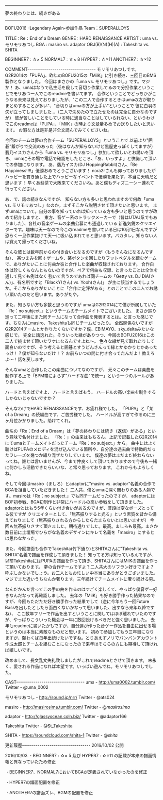 -----------------------------------
夢の終わりには、続きがある

-----------------------------------
BOFU2016 -Legendary Again-参加作品
Team：SUPERALLOYS

TITLE : Re：End of a Dream
GENRE : HARD RENAISSANCE
ARTIST : uma vs. モリモリあつし
BGA : masiro vs. adaptor
OBJ(B)(N)(H)(A) : Takeshita vs. SHITA

BEGINNER7 : ☆× 5
NORMAL7 : ☆× 8
HYPER7 : ☆×11
ANOTHER7 : ☆×12

COMMENT-----------------------------------
モリモリあつしです。
G2R2014の「PUPA」、昨年のBOFU2015の「MilK」に引き続き、三回目のBMS製作となりました。
今回はまさかの「uma vs. モリモリあつし」です。マジか！
あ、umaはなうで私生活を殺して音切り作業してるので分担作業ということでモリあつ一人でこのreadmeを書いてます。
合作ということでどっちかがこうなる未来は見えておりましたが、"この二人で合作するときはumaの方が取りまとめすることが多い"、"音切りはumaの方が上手い"ということで
彼に白羽の矢が立ってしましました…（二人で決めたので立たせたのは完全に自分なのですが）
彼が苦しいことをしている時に適当なことはしていられない、というわけでこのreadmeは「PUPA」、「MilK」の時より文章量多めでお送りしたいと思います。
お暇な方は是非是非全文読んでみてくださいね。

今回のチームは夢の合作チーム「SUPERALLOYS」ということで
以前より"囲碁"繋がりで交流のあった（彼はなんか知らないけど黒歴史っぽくしてますが）翡乃イスカさんから「uma vs. モリモリあつし」参加して欲しいとお誘いを頂き、
umaにその場で電話で確認をしたところ、「あ、いっすよ」と快諾して頂いての参加になります。
あ、翡乃イスカ(DJ HoppingRabbit)さん、「Be Happiness!!!!」優勝おめでとうございます！
nora2rさんも仰っておりましたがハッピーを貫き通した上でハッピーなイベントで優勝を果たす、本当に天晴だと思います！
早くあ翡茶で大阪来てくださいね。あと僕もディズニーシー連れて行ってください。

あ、で、話の続きなんですが、
知らない方も多いと思われますので何故「uma vs. モリモリあつし」なのか。まずそこから説明させて頂きたいと思います。
まずumaについて。自分の事を知っていれば知っている方も多いと思うのですが改めて紹介しますと、
東方、音ゲー系のトラックメーカーで（昔はUTAU系でもありました）、各社の音楽ゲームの楽曲公募にも通過している
新進気鋭のクリエイターです。趣味は天一なので今このreadmeを書いている日は10月1日なんですが
恐らく一旦作業抜けて天一に吸い込まれてると思います。バカタレ。知らない人は覚えて帰ってくださいね。

そんな彼とは数年前からの付き合いとなるのですが（もうそんなになるんですね）、
某つまみを回すゲームや、某ボタンを回したりフットペダルを踏むゲームで、ありがたいことに何曲か彼と合作した楽曲が収録されております。
合作自体は珍しくもなんともないのですが、ペアで何曲も収録、と言ったことは全体を通して見ても例はなく
強いて言うのであれば同チームの「Getty vs. DJ DiA(さん)」、有名所ですと「BlackY(さん) vs. Yooh(さん)」
が主に該当するでしょうか。そこからありがたいことに「合作に定評がある」とのことでこの二人でお誘い頂いたのだと思います。ありがたや。

また、知らない方も多数と思うのですが
umaはG2R2014にて僕が所属していた「Re：no subject.」というチームのチームメイトでございました。
まさか巡り巡って二年後にまた同チームになって合作曲を発表するとは。と言った感じです。ちなみにmasiro、Takeshitaも同じチームだったり。
全然関係ないですがG2R2014チームとか作りたくないですか？僕、EBIMAYO、sky_deltaみたいな感じで。
完全に話逸れた。そういった縁がありつつ、今回のBOFU2016はこの二人で挑ませて頂いたワケになるんですよね～。
色々な縁が見て取れたりして面白いのですが、そう考えると囲碁とすうどんさんって縁とかゆかりとかあったっけ！？僕が知らないだけ！？
お前らいつの間に付き合ってたんだよ！教えろよ～！話を戻します。

そんなumaと合作したこの楽曲についてなのですが、
元々このチームは楽曲を制作する上で「BPM帯によらず"ハードな曲"で統一」という一つのルールがありました。

ハードと言えばですよ、
ハードと言えばもう、
ハードルの高い楽曲を制作するしかないじゃないですか？

そんなわけでHARD RENAISSANCEです、お疲れ様でした。
「PUPA」と「某 of a Dream」の続編曲です、ご苦労様でした。
ハードルが高すぎて作るのに三ヶ月位かかりました。助けてくれ。

曲名の「Re：End of a Dream」は「夢の終わりには続き（返信）がある」という意味で名付けました。
「Re：」の由来はもちろん、上記で記載したG2R2014にてumaとチームメイトだったチーム「Re：no subject.」から。
曲中にはよく聴けばPUPAのメロディを混ぜ込んでいる箇所や、自分達の過去曲で特徴的だったフレーズを幾つか織り混ぜたりしています。
僕達の夢はまだまだ終わらないってね。誰とは言いませんが、今まで仲良くして頂いておりますので今後も一緒に何かしら活動できたらいいな、と常々思っております。
これからもよろしくね。

そして今回はmasiro（ましろ）とadaptorに"masiro vs. adaptor"名義の合作でBGAを担当していただきました！
二人共、僕とumaに深く関わりのある人物です。masiroは「Re：no subject.」でも同チームだったのですが、
adaptorにはBOF初参戦、BGA初制作と非常にハードルの高い参戦をして頂きました。
adaptorとはもう5年くらい付き合いがあるのですが、普段は変なポーズとってる彼ですが
クリエイターとして、「無茶振りすると光る」という素質を昔から備えておりまして（無茶振りされる方からしたらたまらないとは思いますが）
今回も無茶振りさせて頂きました。期待通りでした。最高。ましろも最高。まさか数日前に土壇場でひらがな名義のデザインにキレて名義を「masiro」にするとは思わなかった。

また、今回譜面も合作でTakeshita(竹下通り)とSHITAさんに"Takeshita vs. SHITA"名義で譜面を作成して頂きました！
知ってる方は知っているんですが、以前TakeshitaにはPUPAの譜面を作って頂き、SHITAさんにはMilKの譜面を作って頂いております。
夢の合作チームですよ？二人共大のソフラン好きですよ？呼ぶしかないでしょう。お二人ともお忙しい中本当にありがとうございました。
マジでまた近いうちなんか奢ります。三年続けてチームメイトに奢り続ける男。

なんだかんだ言ってこの手の曲を作るのはすごく楽しくて、やっぱり僕音ゲー好きなんだなって再確認しました。
去年の「MilK」も好き勝手作った結果なのですが、今回もただただ好き勝手作った結果でして（逆に今年もう一回Future Bassを出したとしたら面白くないかなって思いました、出すなら来年以降ですね）、
ここ数年フリーで作品を出すということに関してはほぼ離れていたのですが、やっぱりこういった機会は一年に数回設けるべきだと強く思いました。
去年もreadmeに書いたかもですが、自分達が作った音ゲー作品を自由に出せる場というのは本当に素敵なものだと思います。
初めて参加してもう三年目になりますが、願わくば毎年出続けたいですね。とりあえずノリでバンバンアカウント作成太郎とチームを組むことになったので来年はそちらの方にも期待して頂ければ嬉しいです。

改めまして、長文乱文失礼致しましたがこれでreadmeとさせて頂きます。
末永く、愛される作品になれば本望です。いっぱい遊んでね。モリモリあつしでした。

CAST-----------------------------------
uma - http://uma0002.tumblr.com/
Twitter - @uma_0002

モリモリあつし - http://sound.jp/nrr/
Twitter - @ats024

masiro - http://masirosima.tumblr.com/
Twitter - @_masirosima_

adaptor - http://glassyocean.coln.biz/
Twitter - @adaptor166

Takeshita
Twitter - @St_Takeshita

SHITA - https://soundcloud.com/shita-1
Twitter - ‏@_shita_

更新履歴-----------------------------------
2016/10/02 公開

2016/10/03 
・BEGINNER7 : ☆× 5 
及び HYPER7 : ☆×11 
の記載が本来の譜面情報と異なっていたため修正 

・BEGINNER7、NORMAL7においてBGAが定義されていなかったのを修正

・HYPER7の譜面配置を修正

・ANOTHER7の譜面ズレ、BGMの配置を修正